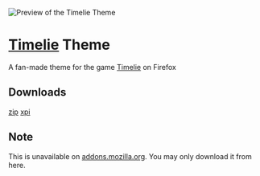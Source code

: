 ![Preview of the Timelie Theme](https://i.imgur.com/9vgld2l.png)

# [Timelie](https://timelie.urniquestudio.com/) Theme
A fan-made theme for the game [Timelie](https://timelie.urniquestudio.com/) on Firefox

## Downloads
[zip](https://github.com/CarrieForle/Timelie-Theme/releases/latest/download/Timelie.zip) [xpi](https://github.com/CarrieForle/Timelie-Theme/releases/latest/download/Timelie.xpi)

## Note
This is unavailable on [addons.mozilla.org](https://addons.mozilla.org/). You may only download it from here.
